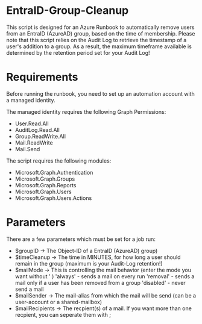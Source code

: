 # EntraID-Group-Cleanup
This script is designed for an Azure Runbook to automatically remove users from an EntraID (AzureAD) group, based on the time of membership.
Please note that this script relies on the Audit Log to retrieve the timestamp of a user's addition to a group. As a result, the maximum timeframe available is determined by the retention period set for your Audit Log!

# Requirements
Before running the runbook, you need to set up an automation account with a managed identity.

The managed identity requires the following Graph Permissions:
   - User.Read.All
   - AuditLog.Read.All
   - Group.ReadWrite.All
   - Mail.ReadWrite
   - Mail.Send

The script requires the following modules:
   - Microsoft.Graph.Authentication
   - Microsoft.Graph.Groups
   - Microsoft.Graph.Reports
   - Microsoft.Graph.Users
   - Microsoft.Graph.Users.Actions

# Parameters
There are a few parameters which must be set for a job run:
   - $groupID -> The Object-ID of a EntraID (AzureAD) group)
   - $timeCleanup -> The time in MINUTES, for how long a user should remain in the group (maximum is your Audit-Log retention!)
   - $mailMode -> This is controlling the mail behavior (enter the mode you want without ' )
      'always' - sends a mail on every run
      'removal' - sends a mail only if a user has been removed from a group
      'disabled' - never send a mail
   - $mailSender -> The mail-alias from which the mail will be send (can be a user-account or a shared-mailbox)
   - $mailRecipients -> The recpient(s) of a mail. If you want more than one recpient, you can seperate them with ;

